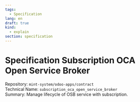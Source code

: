 ```yaml
---
tags:
  - Specification
lang: en
draft: true
kind:
  - explain
section: specification
---
```


# Specification Subscription OCA Open Service Broker

Repository: `mint-system/odoo-apps/contract`\
Technical Name: `subscription_oca_open_service_broker`\
Summary: Manage lifecycle of OSB service with subscription.